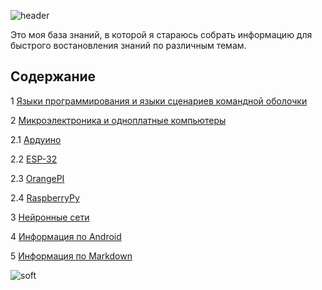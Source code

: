 ![header](https://capsule-render.vercel.app/api?type=waving&color=gradient&height=256&section=header&text=Моя%20база%20ЗНАНИЙ&fontSize=75&animation=fadeIn&fontAlignY=38&desc=Welcome%20to%20my%20GitHub%20profile!&descAlignY=51&descAlign=62)


Это моя база знаний, в которой я стараюсь собрать информацию для быстрого востановления знаний по различным темам.

## Содержание

1 [Языки программирования и языки сценариев командной оболочки](programming_languages/README.md)

2 [Микроэлектроника и одноплатные компьютеры](microelectronics/README.md)

2.1 [Ардуино](microelectronics/arduino/electronika_arduino.md)

2.2 [ESP-32](microelectronics/ESP32/electronika_esp32.md)

2.3 [OrangePI](microelectronics/orangepi/electronika_orangepi.md)

2.4 [RaspberryPy](microelectronics/raspberrypi/electronika_raspberrypi.md)

3 [Нейронные сети](neuro_net/README.md)

4 [Информация по Android](android/README.md)

5 [Информация по Markdown](markdown/README.md)



![soft](https://capsule-render.vercel.app/api?type=soft&color=gradient&text=Возвращайтесь%20снова!&fontSize=40&animation=twinkling)
